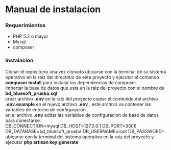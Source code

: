 <h1>Manual de instalacion</h1>

<h3>Requerimientos</h3>

<ul>
    <li>PHP 5.2 o mayor</li>
    <li>Mysql</li>
    <li>composer</li>
</ul>

<h3>Instalacion</h3>
<p>
    Clonar el repositorio 
    una vez clonado ubicarse con la terminal de su sistema operativo  en la raiz del directotio de este proyecto y ejecutar el comando <b>composer install</b> para instalar las dependencias de composer.<br>
    importar la base de datos que esta en la raiz del proyecto con el nombre de <b>bd_bluesoft_prueba.sql</b><br>
    crear archivo <b>.env</b> en la raiz del proyecto  copiar el contenido del archivo <b>.env.example</b>  en el nuevo archivo <b>.env</b> , este archivo va contener las variables de entorno de configuracion .<br>
    en  el archivo <b>.env</b> editar las variables de configuracion de base de datos para conectarse.<br>
    DB_CONNECTION=mysql
    DB_HOST=127.0.0.1
    DB_PORT=3306
    DB_DATABASE=bd_bluesoft_prueba
    DB_USERNAME=root
    DB_PASSWORD=
    <br>
    ubicarse con la terminal del sistema operativo en la raiz del proyecto y ejecutar <b>php artisan key:generate</b>

</p>



